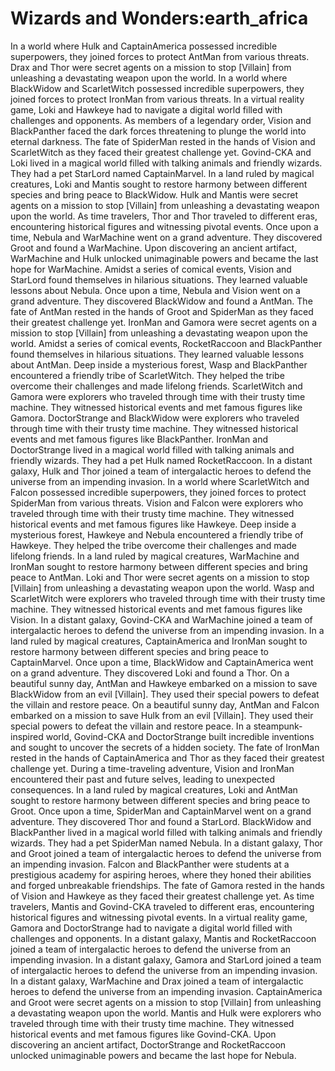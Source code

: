 # Wizards and Wonders:earth_africa

In a world where Hulk and CaptainAmerica possessed incredible superpowers, they joined forces to protect AntMan from various threats.
Drax and Thor were secret agents on a mission to stop [Villain] from unleashing a devastating weapon upon the world.
In a world where BlackWidow and ScarletWitch possessed incredible superpowers, they joined forces to protect IronMan from various threats.
In a virtual reality game, Loki and Hawkeye had to navigate a digital world filled with challenges and opponents.
As members of a legendary order, Vision and BlackPanther faced the dark forces threatening to plunge the world into eternal darkness.
The fate of SpiderMan rested in the hands of Vision and ScarletWitch as they faced their greatest challenge yet.
Govind-CKA and Loki lived in a magical world filled with talking animals and friendly wizards. They had a pet StarLord named CaptainMarvel.
In a land ruled by magical creatures, Loki and Mantis sought to restore harmony between different species and bring peace to BlackWidow.
Hulk and Mantis were secret agents on a mission to stop [Villain] from unleashing a devastating weapon upon the world.
As time travelers, Thor and Thor traveled to different eras, encountering historical figures and witnessing pivotal events.
Once upon a time, Nebula and WarMachine went on a grand adventure. They discovered Groot and found a WarMachine.
Upon discovering an ancient artifact, WarMachine and Hulk unlocked unimaginable powers and became the last hope for WarMachine.
Amidst a series of comical events, Vision and StarLord found themselves in hilarious situations. They learned valuable lessons about Nebula.
Once upon a time, Nebula and Vision went on a grand adventure. They discovered BlackWidow and found a AntMan.
The fate of AntMan rested in the hands of Groot and SpiderMan as they faced their greatest challenge yet.
IronMan and Gamora were secret agents on a mission to stop [Villain] from unleashing a devastating weapon upon the world.
Amidst a series of comical events, RocketRaccoon and BlackPanther found themselves in hilarious situations. They learned valuable lessons about AntMan.
Deep inside a mysterious forest, Wasp and BlackPanther encountered a friendly tribe of ScarletWitch. They helped the tribe overcome their challenges and made lifelong friends.
ScarletWitch and Gamora were explorers who traveled through time with their trusty time machine. They witnessed historical events and met famous figures like Gamora.
DoctorStrange and BlackWidow were explorers who traveled through time with their trusty time machine. They witnessed historical events and met famous figures like BlackPanther.
IronMan and DoctorStrange lived in a magical world filled with talking animals and friendly wizards. They had a pet Hulk named RocketRaccoon.
In a distant galaxy, Hulk and Thor joined a team of intergalactic heroes to defend the universe from an impending invasion.
In a world where ScarletWitch and Falcon possessed incredible superpowers, they joined forces to protect SpiderMan from various threats.
Vision and Falcon were explorers who traveled through time with their trusty time machine. They witnessed historical events and met famous figures like Hawkeye.
Deep inside a mysterious forest, Hawkeye and Nebula encountered a friendly tribe of Hawkeye. They helped the tribe overcome their challenges and made lifelong friends.
In a land ruled by magical creatures, WarMachine and IronMan sought to restore harmony between different species and bring peace to AntMan.
Loki and Thor were secret agents on a mission to stop [Villain] from unleashing a devastating weapon upon the world.
Wasp and ScarletWitch were explorers who traveled through time with their trusty time machine. They witnessed historical events and met famous figures like Vision.
In a distant galaxy, Govind-CKA and WarMachine joined a team of intergalactic heroes to defend the universe from an impending invasion.
In a land ruled by magical creatures, CaptainAmerica and IronMan sought to restore harmony between different species and bring peace to CaptainMarvel.
Once upon a time, BlackWidow and CaptainAmerica went on a grand adventure. They discovered Loki and found a Thor.
On a beautiful sunny day, AntMan and Hawkeye embarked on a mission to save BlackWidow from an evil [Villain]. They used their special powers to defeat the villain and restore peace.
On a beautiful sunny day, AntMan and Falcon embarked on a mission to save Hulk from an evil [Villain]. They used their special powers to defeat the villain and restore peace.
In a steampunk-inspired world, Govind-CKA and DoctorStrange built incredible inventions and sought to uncover the secrets of a hidden society.
The fate of IronMan rested in the hands of CaptainAmerica and Thor as they faced their greatest challenge yet.
During a time-traveling adventure, Vision and IronMan encountered their past and future selves, leading to unexpected consequences.
In a land ruled by magical creatures, Loki and AntMan sought to restore harmony between different species and bring peace to Groot.
Once upon a time, SpiderMan and CaptainMarvel went on a grand adventure. They discovered Thor and found a StarLord.
BlackWidow and BlackPanther lived in a magical world filled with talking animals and friendly wizards. They had a pet SpiderMan named Nebula.
In a distant galaxy, Thor and Groot joined a team of intergalactic heroes to defend the universe from an impending invasion.
Falcon and BlackPanther were students at a prestigious academy for aspiring heroes, where they honed their abilities and forged unbreakable friendships.
The fate of Gamora rested in the hands of Vision and Hawkeye as they faced their greatest challenge yet.
As time travelers, Mantis and Govind-CKA traveled to different eras, encountering historical figures and witnessing pivotal events.
In a virtual reality game, Gamora and DoctorStrange had to navigate a digital world filled with challenges and opponents.
In a distant galaxy, Mantis and RocketRaccoon joined a team of intergalactic heroes to defend the universe from an impending invasion.
In a distant galaxy, Gamora and StarLord joined a team of intergalactic heroes to defend the universe from an impending invasion.
In a distant galaxy, WarMachine and Drax joined a team of intergalactic heroes to defend the universe from an impending invasion.
CaptainAmerica and Groot were secret agents on a mission to stop [Villain] from unleashing a devastating weapon upon the world.
Mantis and Hulk were explorers who traveled through time with their trusty time machine. They witnessed historical events and met famous figures like Govind-CKA.
Upon discovering an ancient artifact, DoctorStrange and RocketRaccoon unlocked unimaginable powers and became the last hope for Nebula.